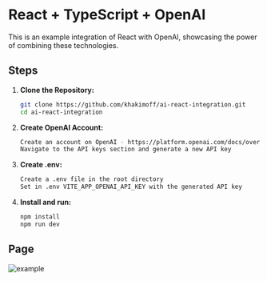 
# React + TypeScript + OpenAI

This is an example integration of React with OpenAI, showcasing the power of combining these technologies.

## Steps

1. **Clone the Repository:**
   ```bash
   git clone https://github.com/khakimoff/ai-react-integration.git
   cd ai-react-integration

2. **Create OpenAI Account:**
    ```bash
    Create an account on OpenAI - https://platform.openai.com/docs/overview
    Navigate to the API keys section and generate a new API key

3. **Create .env:**
    ```bash
    Create a .env file in the root directory
    Set in .env VITE_APP_OPENAI_API_KEY with the generated API key

4. **Install and run:**
    ```bash
    npm install
    npm run dev
    
## Page
![example](src/images/photo.png)
